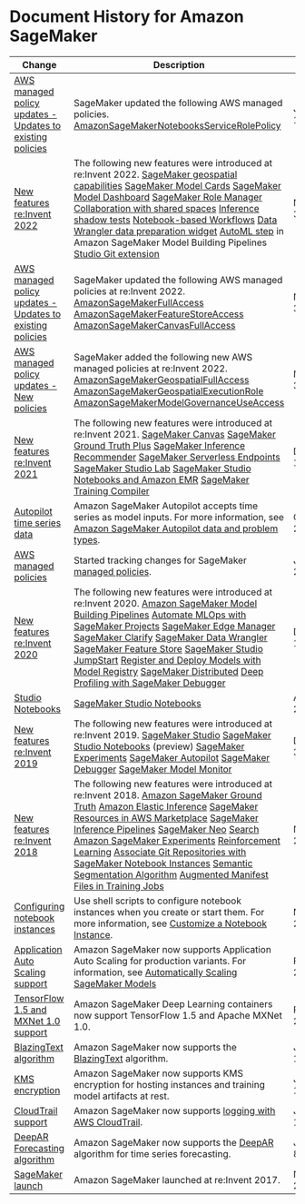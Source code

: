 # Document History for Amazon SageMaker<a name="doc-history"></a>

| Change | Description | Date | 
| --- |--- |--- |
| [AWS managed policy updates \- Updates to existing policies](#doc-history) | SageMaker updated the following AWS managed policies\. [AmazonSageMakerNotebooksServiceRolePolicy](https://docs.aws.amazon.com/sagemaker/latest/dg/security-iam-awsmanpol-notebooks.html#security-iam-awsmanpol-AmazonSageMakerNotebooksServiceRolePolicy)  | January 12, 2023 | 
| [New features re:Invent 2022](#doc-history) | The following new features were introduced at re:Invent 2022\. [SageMaker geospatial capabilities](https://docs.aws.amazon.com/sagemaker/latest/dg/geospatial.html) [SageMaker Model Cards](https://docs.aws.amazon.com/sagemaker/latest/dg/model-cards.html) [SageMaker Model Dashboard](https://docs.aws.amazon.com/sagemaker/latest/dg/model-dashboard.html) [SageMaker Role Manager](https://docs.aws.amazon.com/sagemaker/latest/dg/role-manager.html) [Collaboration with shared spaces](https://docs.aws.amazon.com/sagemaker/latest/dg/domain-space.html) [Inference shadow tests](https://docs.aws.amazon.com/sagemaker/latest/dg/shadow-tests.html) [Notebook\-based Workflows](https://docs.aws.amazon.com/sagemaker/latest/dg/notebook-auto-run.html) [Data Wrangler data preparation widget](https://docs.aws.amazon.com/sagemaker/latest/dg/data-wrangler-interactively-prepare-data-notebook.html) [AutoML step](https://docs.aws.amazon.com/sagemaker/latest/dg/build-and-manage-steps.html#step-type-automl) in Amazon SageMaker Model Building Pipelines [Studio Git extension](https://docs.aws.amazon.com/sagemaker/latest/dg/studio-git-attach.html)  | November 30, 2022 | 
| [AWS managed policy updates \- Updates to existing policies](#doc-history) | SageMaker updated the following AWS managed policies at re:Invent 2022\. [AmazonSageMakerFullAccess](https://docs.aws.amazon.com/sagemaker/latest/dg/security-iam-awsmanpol.html#security-iam-awsmanpol-AmazonSageMakerFullAccess) [AmazonSageMakerFeatureStoreAccess](https://docs.aws.amazon.com/sagemaker/latest/dg/security-iam-awsmanpol-feature-store.html#security-iam-awsmanpol-AmazonSageMakerFeatureStoreAccess) [AmazonSageMakerCanvasFullAccess](https://docs.aws.amazon.com/sagemaker/latest/dg/security-iam-awsmanpol-canvas.html#security-iam-awsmanpol-AmazonSageMakerCanvasFullAccess.html)  | November 30, 2022 | 
| [AWS managed policy updates \- New policies](#doc-history) | SageMaker added the following new AWS managed policies at re:Invent 2022\. [AmazonSageMakerGeospatialFullAccess](https://docs.aws.amazon.com/sagemaker/latest/dg/security-iam-awsmanpol-geospatial.html#security-iam-awsmanpol-AmazonSageMakerGeospatialFullAccess) [AmazonSageMakerGeospatialExecutionRole](https://docs.aws.amazon.com/sagemaker/latest/dg/security-iam-awsmanpol-geospatial.html#security-iam-awsmanpol-AmazonSageMakerGeospatialExecutionRole) [AmazonSageMakerModelGovernanceUseAccess](https://docs.aws.amazon.com/sagemaker/latest/dg/security-iam-awsmanpol-governance.html#security-iam-awsmanpol-governance-AmazonSageMakerModelGovernanceUseAccess)  | November 30, 2022 | 
| [New features re:Invent 2021](#doc-history) | The following new features were introduced at re:Invent 2021\. [SageMaker Canvas](https://docs.aws.amazon.com/sagemaker/latest/dg/canvas.html) [SageMaker Ground Truth Plus](https://docs.aws.amazon.com/sagemaker/latest/dg/gtp.html) [SageMaker Inference Recommender](https://docs.aws.amazon.com/sagemaker/latest/dg/inference-recommender.html) [SageMaker Serverless Endpoints](https://docs.aws.amazon.com/sagemaker/latest/dg/serverless-endpoints.html) [SageMaker Studio Lab](https://docs.aws.amazon.com/sagemaker/latest/dg/studio-lab.html) [SageMaker Studio Notebooks and Amazon EMR](https://docs.aws.amazon.com/sagemaker/latest/dg/studio-notebooks-emr-cluster.html) [SageMaker Training Compiler](https://docs.aws.amazon.com/sagemaker/latest/dg/training-compiler.html)  | December 1, 2021 | 
| [Autopilot time series data](#doc-history) | Amazon SageMaker Autopilot accepts time series as model inputs\. For more information, see [Amazon SageMaker Autopilot data and problem types](https://docs.aws.amazon.com/sagemaker/latest/dg/autopilot-problem-types)\. | October 25, 2021 | 
| [AWS managed policies](#doc-history) | Started tracking changes for SageMaker [managed policies](https://docs.aws.amazon.com/sagemaker/latest/dg/security-iam-awsmanpol-sc.html#security-iam-awsmanpol-sc-updates)\. | June 10, 2021 | 
| [New features re:Invent 2020](#doc-history) | The following new features were introduced at re:Invent 2020\. [Amazon SageMaker Model Building Pipelines](https://docs.aws.amazon.com/sagemaker/latest/dg/pipelines.html) [Automate MLOps with SageMaker Projects](https://docs.aws.amazon.com/sagemaker/latest/dg/sagemaker-projects.html) [SageMaker Edge Manager](https://docs.aws.amazon.com/sagemaker/latest/dg/edge.html) [SageMaker Clarify](https://docs.aws.amazon.com/sagemaker/latest/dg/clarify-fairness-and-explainability.html) [SageMaker Data Wrangler](https://docs.aws.amazon.com/sagemaker/latest/dg/data-wrangler.html) [SageMaker Feature Store](https://docs.aws.amazon.com/sagemaker/latest/dg/feature-store.html) [SageMaker Studio JumpStart](https://docs.aws.amazon.com/sagemaker/latest/dg/studio-jumpstart.html) [Register and Deploy Models with Model Registry](https://docs.aws.amazon.com/sagemaker/latest/dg/model-registry.html) [SageMaker Distributed](https://docs.aws.amazon.com/sagemaker/latest/dg/distributed-training.html) [Deep Profiling with SageMaker Debugger](https://docs.aws.amazon.com/sagemaker/latest/dg/train-debugger.html)  | December 1, 2020 | 
| [Studio Notebooks](#doc-history) | [SageMaker Studio Notebooks](https://docs.aws.amazon.com/sagemaker/latest/dg/notebooks.html) | April 28, 2020 | 
| [New features re:Invent 2019](#doc-history) | The following new features were introduced at re:Invent 2019\. [SageMaker Studio](https://docs.aws.amazon.com/sagemaker/latest/dg/gs-studio.html) [SageMaker Studio Notebooks](https://docs.aws.amazon.com/sagemaker/latest/dg/notebooks.html) \(preview\) [SageMaker Experiments](https://docs.aws.amazon.com/sagemaker/latest/dg/experiments.html) [SageMaker Autopilot](https://docs.aws.amazon.com/sagemaker/latest/dg/autopilot-automate-model-development.html) [SageMaker Debugger](https://docs.aws.amazon.com/sagemaker/latest/dg/train-debugger.html) [SageMaker Model Monitor](https://docs.aws.amazon.com/sagemaker/latest/dg/model-monitor.html)  | December 3, 2019 | 
| [New features re:Invent 2018](#doc-history) | The following new features were introduced at re:Invent 2018\. [Amazon SageMaker Ground Truth](https://docs.aws.amazon.com/sagemaker/latest/dg/sms.html) [Amazon Elastic Inference](https://docs.aws.amazon.com/sagemaker/latest/dg/ei.html) [SageMaker Resources in AWS Marketplace](https://docs.aws.amazon.com/sagemaker/latest/dg/sagemaker-marketplace.html) [SageMaker Inference Pipelines](https://docs.aws.amazon.com/sagemaker/latest/dg/inference-pipelines.html) [SageMaker Neo](https://docs.aws.amazon.com/sagemaker/latest/dg/Neo.html) [Search Amazon SageMaker Experiments](https://docs.aws.amazon.com/sagemaker/latest/dg/search.html) [Reinforcement Learning](https://docs.aws.amazon.com/sagemaker/latest/dg/reinforcement-learning.html) [Associate Git Repositories with SageMaker Notebook Instances](https://docs.aws.amazon.com/sagemaker/latest/dg/nbi-git-repo.html) [Semantic Segmentation Algorithm](https://docs.aws.amazon.com/sagemaker/latest/dg/semantic-segmentation.html) [Augmented Manifest Files in Training Jobs](https://docs.aws.amazon.com/sagemaker/latest/dg/augmented-manifest.html)  | November 28, 2018 | 
| [Configuring notebook instances](#doc-history) | Use shell scripts to configure notebook instances when you create or start them\. For more information, see [Customize a Notebook Instance](https://docs.aws.amazon.com/sagemaker/latest/dg/notebook-lifecycle-config.html)\. | May 1, 2018 | 
| [Application Auto Scaling support](#doc-history) | Amazon SageMaker now supports Application Auto Scaling for production variants\. For information, see [Automatically Scaling SageMaker Models](https://docs.aws.amazon.com/sagemaker/latest/dg/endpoint-auto-scaling.html) | February 28, 2018 | 
| [TensorFlow 1\.5 and MXNet 1\.0 support](#doc-history) | Amazon SageMaker Deep Learning containers now support TensorFlow 1\.5 and Apache MXNet 1\.0\. | February 27, 2018 | 
| [BlazingText algorithm](#doc-history) | Amazon SageMaker now supports the [BlazingText](https://docs.aws.amazon.com/sagemaker/latest/dg/blazingtext.html) algorithm\. | January 18, 2018 | 
| [KMS encryption](#doc-history) | Amazon SageMaker now supports KMS encryption for hosting instances and training model artifacts at rest\. | January 17, 2018 | 
| [CloudTrail support](#doc-history) | Amazon SageMaker now supports [logging with AWS CloudTrail](https://docs.aws.amazon.com/sagemaker/latest/dg/logging-using-cloudtrail.html)\. | January 11, 2018 | 
| [DeepAR Forecasting algorithm](#doc-history) | Amazon SageMaker now supports the [DeepAR](https://docs.aws.amazon.com/sagemaker/latest/dg/deepar.html) algorithm for time series forecasting\. | January 8, 2018 | 
| [SageMaker launch](#doc-history) | Amazon SageMaker launched at re:Invent 2017\. | November 28, 2017 | 